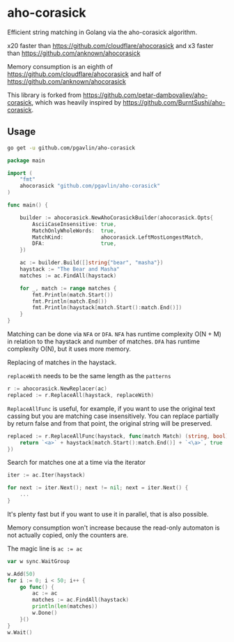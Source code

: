 # aho-corasick

Efficient string matching in Golang via the aho-corasick algorithm.

x20 faster than https://github.com/cloudflare/ahocorasick and x3 faster than https://github.com/anknown/ahocorasick

Memory consumption is an eighth of https://github.com/cloudflare/ahocorasick and half of https://github.com/anknown/ahocorasick

This library is forked from https://github.com/petar-dambovaliev/aho-corasick, which was heavily inspired by https://github.com/BurntSushi/aho-corasick.

## Usage

```bash
go get -u github.com/pgavlin/aho-corasick
```

```go
package main

import (
	"fmt"
	ahocorasick "github.com/pgavlin/aho-corasick"
)

func main() {

	builder := ahocorasick.NewAhoCorasickBuilder(ahocorasick.Opts{
		AsciiCaseInsensitive: true,
		MatchOnlyWholeWords:  true,
		MatchKind:            ahocorasick.LeftMostLongestMatch,
		DFA:                  true,
	})

	ac := builder.Build([]string{"bear", "masha"})
	haystack := "The Bear and Masha"
	matches := ac.FindAll(haystack)

	for _, match := range matches {
		fmt.Println(match.Start())
		fmt.Println(match.End())
		fmt.Println(haystack[match.Start():match.End()])
	}
}

```

Matching can be done via `NFA` or `DFA`.
`NFA` has runtime complexity O(N + M) in relation to the haystack and number of matches.
`DFA` has runtime complexity O(N), but it uses more memory.

Replacing of matches in the haystack.

`replaceWith` needs to be the same length as the `patterns`
```go
r := ahocorasick.NewReplacer(ac)
replaced := r.ReplaceAll(haystack, replaceWith)
```

`ReplaceAllFunc` is useful, for example, if you want to use the original text cassing but you are matching
case insensitively. You can replace partially by return false and from that point, the original string will be preserved.
```go
replaced := r.ReplaceAllFunc(haystack, func(match Match) (string, bool) {
    return `<a>` + haystack[match.Start():match.End()] + `<\a>`, true
})
```

Search for matches one at a time via the iterator

```go
iter := ac.Iter(haystack)

for next := iter.Next(); next != nil; next = iter.Next() {
    ...
}
```

It's plenty fast but if you want to use it in parallel, that is also possible.

Memory consumption won't increase because the read-only automaton is not actually copied, only the counters are.

The magic line is `ac := ac`

```go
var w sync.WaitGroup

w.Add(50)
for i := 0; i < 50; i++ {
    go func() {
        ac := ac
        matches := ac.FindAll(haystack)
        println(len(matches))
        w.Done()
    }()
}
w.Wait()
```
